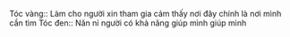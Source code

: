Tóc vàng:: Làm cho người xin tham gia cảm thấy nơi đây chính là nơi mình cần tìm
Tóc đen:: Năn nỉ người có khả năng giúp mình giúp mình
